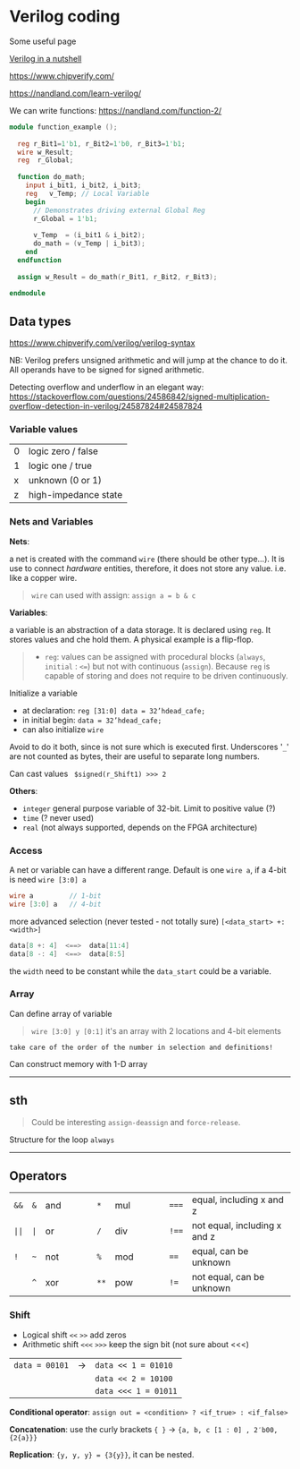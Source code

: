 # Verilog coding

Some useful page

[Verilog in a nutshell](https://www.chipverify.com/verilog/verilog-in-a-nutshell)


<https://www.chipverify.com/>

<https://nandland.com/learn-verilog/>


We can write functions: <https://nandland.com/function-2/>

```verilog
module function_example ();
 
  reg r_Bit1=1'b1, r_Bit2=1'b0, r_Bit3=1'b1;
  wire w_Result;
  reg  r_Global;
 
  function do_math;
    input i_bit1, i_bit2, i_bit3; 
    reg   v_Temp; // Local Variable
    begin
      // Demonstrates driving external Global Reg
      r_Global = 1'b1; 
       
      v_Temp  = (i_bit1 & i_bit2);
      do_math = (v_Temp | i_bit3);
    end
  endfunction
 
  assign w_Result = do_math(r_Bit1, r_Bit2, r_Bit3);
 
endmodule
```


## Data types

<https://www.chipverify.com/verilog/verilog-syntax>

NB: Verilog prefers unsigned arithmetic and will jump at the chance to do it. All operands have to be signed for signed arithmetic.

Detecting overflow and underflow in an elegant way: <https://stackoverflow.com/questions/24586842/signed-multiplication-overflow-detection-in-verilog/24587824#24587824>

### Variable values

|  |                    |
|--|--------------------|
|0 |logic zero / false  |
|1 |logic one / true    |
|x |unknown (0 or 1)    |
|z |high-impedance state |


### Nets and Variables

**Nets**: 

a net is created with the command `wire` (there should be other type...). It is use to connect *hardware* entities, therefore, it does not store any value. i.e. like a copper wire.

> `wire` can used with assign: `assign a = b & c`

**Variables**:

a variable is an abstraction of a data storage. It is declared using `reg`. It stores values and che hold them. A physical example is a flip-flop.

> - `reg`: values can be assigned with procedural blocks (`always`, `initial` : `<=`) but not with continuous (`assign`). Because `reg` is capable of storing and does not require to be driven continuously.


Initialize a variable
- at declaration: `reg [31:0] data = 32’hdead_cafe;`
- in initial begin: `data = 32’hdead_cafe;`
- can also initialize `wire`

Avoid to do it both, since is not sure which is executed first. Underscores '`_`' are not counted as bytes, their are
useful to separate long numbers.

Can cast values ` $signed(r_Shift1) >>> 2`


**Others**:

- `integer` general purpose variable of 32-bit. Limit to positive value (?)
- `time` (? never used)
- `real` (not always supported, depends on the FPGA architecture)


### Access

A net or variable can have a different range. Default is one `wire a`, if a 4-bit is need `wire [3:0] a`

```verilog
wire a         // 1-bit
wire [3:0] a   // 4-bit
```

more advanced selection (never tested - not totally sure) `[<data_start> +: <width>]`
```verilog
data[8 +: 4]  <==>  data[11:4]
data[8 -: 4]  <==>  data[8:5]
```

the `width` need to be constant while the `data_start` could be a variable.

### Array

Can define array of variable
> `wire [3:0] y [0:1]` it's an array with 2 locations and 4-bit elements

```{warning}
take care of the order of the number in selection and definitions!
```

Can construct memory with 1-D array

---
## sth

> Could be interesting `assign-deassign` and `force-release`.


Structure for the loop `always`


---

## Operators

|       |      |     | | | |      |     | | | |       |                           |
|-------|------|-----|-|-|-|------|-----|-|-|-|-------|-------------------------- |
|`&&`   | `&`  | and | | | | `*`  | mul | | | | `===` | equal, including x and z  |
|`\|\|` | `\|` | or  | | | | `/`  | div | | | | `!==` | not equal, including x and z |
|`!`    | `~`  | not | | | | `%`  | mod | | | | `==`  | equal, can be unknown     |
|       | `^`  | xor | | | | `**` | pow | | | | `!=`  | not equal, can be unknown |

### Shift

- Logical shift `<<` `>>` add zeros
- Arithmetic shift `<<<` `>>>` keep the sign bit (not sure about <<<)

| | | |
|-|-|-|
| `data = 00101` | $\rightarrow$ | `data << 1 = 01010`  |
|                |               | `data << 2 = 10100`  |
|                |               | `data <<< 1 = 01011` |


**Conditional operator**: `assign out = <condition> ? <if_true> : <if_false>`

**Concatenation**: use the curly brackets `{ }` $\rightarrow$ `{a, b, c [1 : 0] , 2′b00, {2{a}}}`

**Replication**: `{y, y, y} = {3{y}}`, it can be nested.